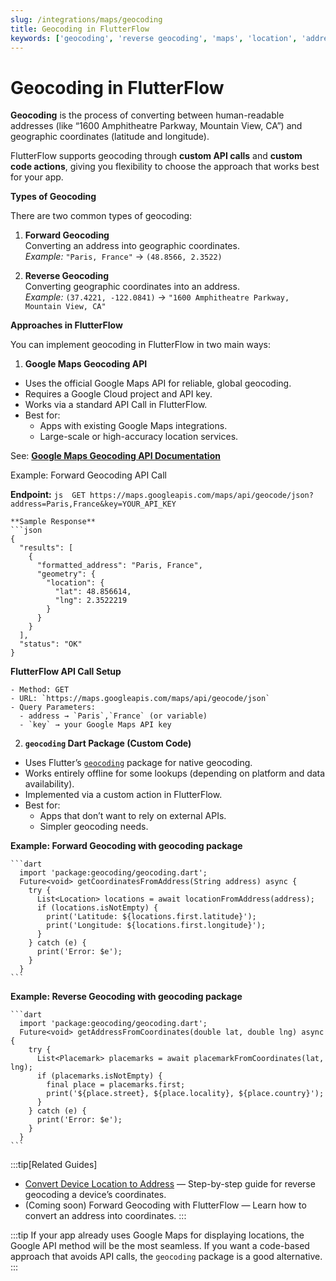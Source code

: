 ```yaml
---
slug: /integrations/maps/geocoding
title: Geocoding in FlutterFlow
keywords: ['geocoding', 'reverse geocoding', 'maps', 'location', 'address']
---
```


# Geocoding in FlutterFlow

**Geocoding** is the process of converting between human-readable addresses (like “1600 Amphitheatre Parkway, Mountain View, CA”) and geographic coordinates (latitude and longitude).

FlutterFlow supports geocoding through **custom API calls** and **custom code actions**, giving you flexibility to choose the approach that works best for your app.

**Types of Geocoding**

There are two common types of geocoding:

1. **Forward Geocoding**  
   Converting an address into geographic coordinates.  
   *Example:* `"Paris, France"` → `(48.8566, 2.3522)`

2. **Reverse Geocoding**  
   Converting geographic coordinates into an address.  
   *Example:* `(37.4221, -122.0841)` → `"1600 Amphitheatre Parkway, Mountain View, CA"`

**Approaches in FlutterFlow**

You can implement geocoding in FlutterFlow in two main ways:

1. **Google Maps Geocoding API**

  - Uses the official Google Maps API for reliable, global geocoding.
  - Requires a Google Cloud project and API key.
  - Works via a standard API Call in FlutterFlow.
  - Best for:
    - Apps with existing Google Maps integrations.
    - Large-scale or high-accuracy location services.

  See: **[Google Maps Geocoding API Documentation](https://developers.google.com/maps/documentation/geocoding)**

  Example: Forward Geocoding API Call

  **Endpoint:** 
    ```js 
    GET https://maps.googleapis.com/maps/api/geocode/json?address=Paris,France&key=YOUR_API_KEY
    ```

    **Sample Response**
    ```json
    {
      "results": [
        {
          "formatted_address": "Paris, France",
          "geometry": {
            "location": {
              "lat": 48.856614,
              "lng": 2.3522219
            }
          }
        }
      ],
      "status": "OK"
    }

  **FlutterFlow API Call Setup**

    - Method: GET
    - URL: `https://maps.googleapis.com/maps/api/geocode/json`
    - Query Parameters:
      - address → `Paris`,`France` (or variable)
      - `key` → your Google Maps API key

2. **`geocoding` Dart Package (Custom Code)**

  - Uses Flutter’s [`geocoding`](https://pub.dev/packages/geocoding) package for native geocoding.
  - Works entirely offline for some lookups (depending on platform and data availability).
  - Implemented via a custom action in FlutterFlow.
  - Best for:
    - Apps that don’t want to rely on external APIs.
    - Simpler geocoding needs.
  
  **Example: Forward Geocoding with geocoding package**
  
    ```dart
      import 'package:geocoding/geocoding.dart';
      Future<void> getCoordinatesFromAddress(String address) async {
        try {
          List<Location> locations = await locationFromAddress(address);
          if (locations.isNotEmpty) {
            print('Latitude: ${locations.first.latitude}');
            print('Longitude: ${locations.first.longitude}');
          }
        } catch (e) {
          print('Error: $e');
        }
      }
    ```
  **Example: Reverse Geocoding with geocoding package**
  
    ```dart
      import 'package:geocoding/geocoding.dart';
      Future<void> getAddressFromCoordinates(double lat, double lng) async {
        try {
          List<Placemark> placemarks = await placemarkFromCoordinates(lat, lng);
          if (placemarks.isNotEmpty) {
            final place = placemarks.first;
            print('${place.street}, ${place.locality}, ${place.country}');
          }
        } catch (e) {
          print('Error: $e');
        }
      }
    ```

:::tip[Related Guides]
- [Convert Device Location to Address](/convert-device-location-to-address) — Step-by-step guide for reverse geocoding a device’s coordinates.
- (Coming soon) Forward Geocoding with FlutterFlow — Learn how to convert an address into coordinates.
:::


:::tip
If your app already uses Google Maps for displaying locations, the Google API method will be the most seamless. If you want a code-based approach that avoids API calls, the `geocoding` package is a good alternative.
:::